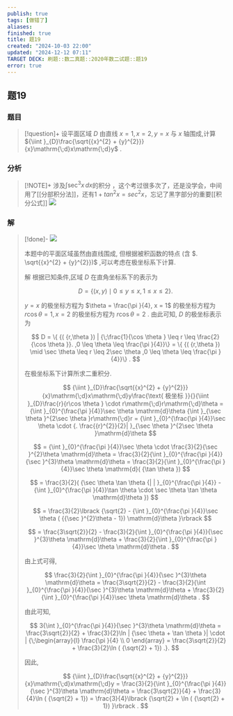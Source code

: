 ```yaml
---
publish: true
tags: [做错了]
aliases: 
finished: true
title: 题19
created: "2024-10-03 22:00"
updated: "2024-12-12 07:11"
TARGET DECK: 刷题::数二真题::2020年数二试题::题19
error: true
---
```

## 题19
### 题目
> [!question]+
> 设平面区域 $D$ 由直线 $x = 1, x = 2, y = x$ 与 $x$ 轴围成,计算 ${\iint }_{D}\frac{\sqrt{{x}^{2} + {y}^{2}}}{x}\mathrm{\;d}x\mathrm{\;d}y$ .
### 分析
> [!NOTE]+
> 涉及$\int \sec ^{3} x \, dx$的积分 ，这个考过很多次了，还是没学会，中间用了[[分部积分法]]，还有$1+tan^{2}x=sec^{2}x$，忘记了黑字部分的重要[[积分公式]]
> ![](https://img.hwenyi.tech/202412121405469.webp)
### 解
> [!done]-
> ![](https://img.hwenyi.tech/202409302017992.webp)
> 
> 本题中的平面区域虽然由直线围成, 但根据被积函数的特点 (含 $. \sqrt{{x}^{2} + {y}^{2}})$ ,可以考虑在极坐标系下计算.
> 
> 解 根据已知条件,区域 $D$ 在直角坐标系下的表示为
> 
> $$
> D = \{ ( {x, y}) \mid 0 \leq y \leq x,1 \leq x \leq 2\} .
> $$
> 
> $y = x$ 的极坐标方程为 $\theta = \frac{\pi }{4}, x = 1$ 的极坐标方程为 $r\cos \theta = 1, x = 2$ 的极坐标方程为 $r\cos \theta = 2$ . 由此可知, $D$ 的极坐标表示为
> 
> $$
> D = \{ {( {r,\theta }) | {\;\frac{1}{\cos \theta } \leq r \leq \frac{2}{\cos \theta }}. ,0 \leq \theta \leq \frac{\pi }{4}}\} = \{ {( {r,\theta }) \mid \sec \theta \leq r \leq 2\sec \theta ,0 \leq \theta \leq \frac{\pi }{4}}\} .
> $$
> 
> 在极坐标系下计算所求二重积分.
> 
> $$
> {\iint }_{D}\frac{\sqrt{{x}^{2} + {y}^{2}}}{x}\mathrm{\;d}x\mathrm{\;d}y\frac{\text{ 极坐标 }}{}{\iint }_{D}\frac{r}{r\cos \theta } \cdot r\mathrm{\;d}r\mathrm{\;d}\theta = {\int }_{0}^{\frac{\pi }{4}}\sec \theta \mathrm{d}\theta {\int }_{\sec \theta }^{2\sec \theta }r\mathrm{\;d}r = {\int }_{0}^{\frac{\pi }{4}}\sec \theta \cdot {. \frac{{r}^{2}}{2}| }_{\sec \theta }^{2\sec \theta }\mathrm{d}\theta
> $$
> 
> $$
> = {\int }_{0}^{\frac{\pi }{4}}\sec \theta \cdot \frac{3}{2}{\sec }^{2}\theta \mathrm{d}\theta = \frac{3}{2}{\int }_{0}^{\frac{\pi }{4}}{\sec }^{3}\theta \mathrm{d}\theta = \frac{3}{2}{\int }_{0}^{\frac{\pi }{4}}\sec \theta \mathrm{d}( {\tan \theta })
> $$
> 
> $$
> = \frac{3}{2}( {\sec \theta \tan \theta {| | }_{0}^{\frac{\pi }{4}} - {\int }_{0}^{\frac{\pi }{4}}\tan \theta \cdot \sec \theta \tan \theta \mathrm{d}\theta })
> $$
> 
> $$
> = \frac{3}{2}\lbrack {\sqrt{2} - {\int }_{0}^{\frac{\pi }{4}}\sec \theta ( {{\sec }^{2}\theta - 1}) \mathrm{d}\theta }\rbrack
> $$
> 
> $$
> = \frac{3\sqrt{2}}{2} - \frac{3}{2}{\int }_{0}^{\frac{\pi }{4}}{\sec }^{3}\theta \mathrm{d}\theta + \frac{3}{2}{\int }_{0}^{\frac{\pi }{4}}\sec \theta \mathrm{d}\theta .
> $$
> 
> 由上式可得,
> 
> $$
> \frac{3}{2}{\int }_{0}^{\frac{\pi }{4}}{\sec }^{3}\theta \mathrm{d}\theta = \frac{3\sqrt{2}}{2} - \frac{3}{2}{\int }_{0}^{\frac{\pi }{4}}{\sec }^{3}\theta \mathrm{d}\theta + \frac{3}{2}{\int }_{0}^{\frac{\pi }{4}}\sec \theta \mathrm{d}\theta .
> $$
> 
> 由此可知,
> 
> $$
> 3{\int }_{0}^{\frac{\pi }{4}}{\sec }^{3}\theta \mathrm{d}\theta = \frac{3\sqrt{2}}{2} + \frac{3}{2}\ln | {\sec \theta + \tan \theta }| \cdot | {\;\begin{array}{l} \frac{\pi }{4} \\ 0 \end{array} = \frac{3\sqrt{2}}{2} + \frac{3}{2}\ln ( {\sqrt{2} + 1}) .}.
> $$
> 
> 因此,
> 
> $$
> {\iint }_{D}\frac{\sqrt{{x}^{2} + {y}^{2}}}{x}\mathrm{\;d}x\mathrm{\;d}y = \frac{3}{2}{\int }_{0}^{\frac{\pi }{4}}{\sec }^{3}\theta \mathrm{d}\theta = \frac{3\sqrt{2}}{4} + \frac{3}{4}\ln ( {\sqrt{2} + 1}) = \frac{3}{4}\lbrack {\sqrt{2} + \ln ( {\sqrt{2} + 1}) }\rbrack .
> $$